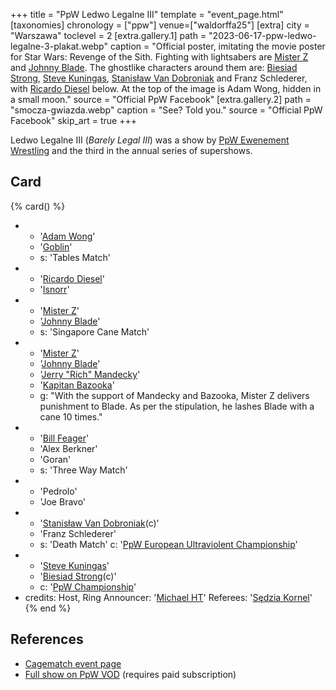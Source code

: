 +++
title = "PpW Ledwo Legalne III"
template = "event_page.html"
[taxonomies]
chronology = ["ppw"]
venue=["waldorffa25"]
[extra]
city = "Warszawa"
toclevel = 2
[extra.gallery.1]
path = "2023-06-17-ppw-ledwo-legalne-3-plakat.webp"
caption = "Official poster, imitating the movie poster for Star Wars: Revenge of the Sith. Fighting with lightsabers are [Mister Z](@/w/mister-z.md) and [Johnny Blade](@/w/johnny-blade.md). The ghostlike characters around them are: [Biesiad Strong](@/w/biesiad.md), [Steve Kuningas](@/w/steve-kuningas.md), [Stanisław Van Dobroniak](@/w/stanislaw-van-dobroniak.md) and Franz Schlederer, with [Ricardo Diesel](@/w/ricardo-diesel.md) below. At the top of the image is Adam Wong, hidden in a small moon."
source = "Official PpW Facebook"
[extra.gallery.2]
path = "smocza-gwiazda.webp"
caption = "See? Told you."
source = "Official PpW Facebook"
skip_art = true
+++

Ledwo Legalne III (_Barely Legal III_) was a show by [PpW Ewenement Wrestling](@/o/ppw.md) and the third in the annual series of supershows.

## Card

{% card() %}
- - '[Adam Wong](@/w/adam-wong.md)'
  - '[Goblin](@/w/goblin.md)'
  - s: 'Tables Match'
- - '[Ricardo Diesel](@/w/ricardo-diesel.md)'
  - '[Isnorr](@/w/isnorr.md)'
- - '[Mister Z](@/w/mister-z.md)'
  - '[Johnny Blade](@/w/johnny-blade.md)'
  - s: 'Singapore Cane Match'
- - '[Mister Z](@/w/mister-z.md)'
  - '[Johnny Blade](@/w/johnny-blade.md)'
  - '[Jerry "Rich" Mandecky](@/w/jerry-mandecky.md)'
  - '[Kapitan Bazooka](@/w/kapitan-bazooka.md)'
  - g: "With the support of Mandecky and Bazooka, Mister Z delivers punishment to Blade. As per the stipulation, he lashes Blade with a cane 10 times."
- - '[Bill Feager](@/w/feager.md)'
  - 'Alex Berkner'
  - 'Goran'
  - s: 'Three Way Match'
- - 'Pedrolo'
  - 'Joe Bravo'
- - '[Stanisław Van Dobroniak](@/w/stanislaw-van-dobroniak.md)(c)'
  - 'Franz Schlederer'
  - s: 'Death Match'
    c: '[PpW European Ultraviolent Championship](@/c/ppw-european-ultraviolent-championship.md)'
- - '[Steve Kuningas](@/w/steve-kuningas.md)'
  - '[Biesiad Strong](@/w/biesiad.md)(c)'
  - c: '[PpW Championship](@/c/ppw-championship.md)'
- credits:
    Host, Ring Announcer: '[Michael HT](@/w/michael-ht.md)'
    Referees: '[Sędzia Kornel](@/w/sedzia-kornel.md)'
{% end %}

## References

* [Cagematch event page](https://www.cagematch.net/?id=1&nr=382939)
* [Full show on PpW VOD](https://ppw-ewenementpl.vhx.tv/ppw-full-shows-dvd-version/season:2/videos/ledwo-legalne-3-23-full-show-definitive-edition) (requires paid subscription)

